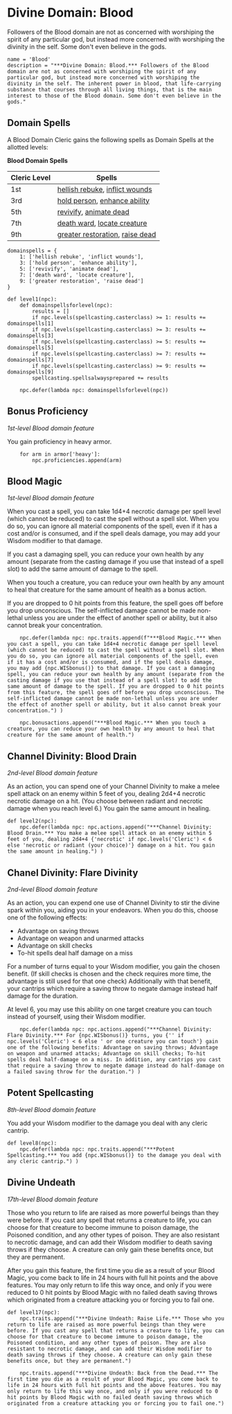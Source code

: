 # Divine Domain: Blood
Followers of the Blood domain are not as concerned with worshiping the spirit of any particular god, but instead more concerned with worshiping the divinity in the self. Some don't even believe in the gods. 

```
name = 'Blood'
description = "***Divine Domain: Blood.*** Followers of the Blood domain are not as concerned with worshiping the spirit of any particular god, but instead more concerned with worshiping the divinity in the self. The inherent power in blood, that life-carrying substance that courses through all living things, that is the main interest to those of the Blood domain. Some don't even believe in the gods."
```

## Domain Spells
A Blood Domain Cleric gains the following spells as Domain Spells at the allotted levels:

**Blood Domain Spells**

Cleric Level | Spells
------------ | ------
1st	 | [hellish rebuke](../../Magic/Spells/hellish-rebuke.md), [inflict wounds](../../Magic/Spells/inflict-wounds.md)
3rd	 | [hold person](../../Magic/Spells/hold-person.md), [enhance ability](../../Magic/Spells/enhance-ability.md)
5th	 | [revivify](../../Magic/Spells/revivify.md), [animate dead](../../Magic/Spells/animal-friendship.md)
7th	 | [death ward](../../Magic/Spells/death-ward.md), [locate creature](../../Magic/Spells/locate-creature.md)
9th	 | [greater restoration](../../Magic/Spells/greater-restoration.md), [raise dead](../../Magic/Spells/raise-dead.md)

```
domainspells = {
    1: ['hellish rebuke', 'inflict wounds'],
    3: ['hold person', 'enhance ability'],
    5: ['revivify', 'animate dead'],
    7: ['death ward', 'locate creature'],
    9: ['greater restoration', 'raise dead']
}

def level1(npc):
    def domainspellsforlevel(npc):
        results = []
        if npc.levels(spellcasting.casterclass) >= 1: results += domainspells[1]
        if npc.levels(spellcasting.casterclass) >= 3: results += domainspells[3]
        if npc.levels(spellcasting.casterclass) >= 5: results += domainspells[5]
        if npc.levels(spellcasting.casterclass) >= 7: results += domainspells[7]
        if npc.levels(spellcasting.casterclass) >= 9: results += domainspells[9]
        spellcasting.spellsalwaysprepared += results

    npc.defer(lambda npc: domainspellsforlevel(npc))
```


## Bonus Proficiency
*1st-level Blood domain feature*

You gain proficiency in heavy armor.

```
    for arm in armor['heavy']:
        npc.proficiencies.append(arm)
```

## Blood Magic
*1st-level Blood domain feature*

When you cast a spell, you can take 1d4+4 necrotic damage per spell level (which cannot be reduced) to cast the spell without a spell slot. When you do so, you can ignore all material components of the spell, even if it has a cost and/or is consumed, and if the spell deals damage, you may add your Wisdom modifier to that damage. 

If you cast a damaging spell, you can reduce your own health by any amount (separate from the casting damage if you use that instead of a spell slot) to add the same amount of damage to the spell. 

When you touch a creature, you can reduce your own health by any amount to heal that creature for the same amount of health as a bonus action.

If you are dropped to 0 hit points from this feature, the spell goes off before you drop unconscious. The self-inflicted damage cannot be made non-lethal unless you are under the effect of another spell or ability, but it also cannot break your concentration.

```
    npc.defer(lambda npc: npc.traits.append(f"***Blood Magic.*** When you cast a spell, you can take 1d4+4 necrotic damage per spell level (which cannot be reduced) to cast the spell without a spell slot. When you do so, you can ignore all material components of the spell, even if it has a cost and/or is consumed, and if the spell deals damage, you may add {npc.WISbonus()} to that damage. If you cast a damaging spell, you can reduce your own health by any amount (separate from the casting damage if you use that instead of a spell slot) to add the same amount of damage to the spell. If you are dropped to 0 hit points from this feature, the spell goes off before you drop unconscious. The self-inflicted damage cannot be made non-lethal unless you are under the effect of another spell or ability, but it also cannot break your concentration.") )

    npc.bonusactions.append("***Blood Magic.*** When you touch a creature, you can reduce your own health by any amount to heal that creature for the same amount of health.")
```

## Channel Divinity: Blood Drain
*2nd-level Blood domain feature*

As an action, you can spend one of your Channel Divinity to make a melee spell attack on an enemy within 5 feet of you, dealing 2d4+4 necrotic necrotic damage on a hit. (You choose between radiant and necrotic damage when you reach level 6.) You gain the same amount in healing.

```
def level2(npc):
    npc.defer(lambda npc: npc.actions.append("***Channel Divinity: Blood Drain.*** You make a melee spell attack on an enemy within 5 feet of you, dealing 2d4+4 {'necrotic' if npc.levels('Cleric') < 6 else 'necrotic or radiant (your choice)'} damage on a hit. You gain the same amount in healing.") )
```

## Chanel Divinity: Flare Divinity
*2nd-level Blood domain feature*

As an action, you can expend one use of Channel Divinity to stir the divine spark within you, aiding you in your endeavors. When you do this, choose one of the following effects:

* Advantage on saving throws
* Advantage on weapon and unarmed attacks
* Advantage on skill checks
* To-hit spells deal half damage on a miss

For a number of turns equal to your Wisdom modifier, you gain the chosen benefit. (If skill checks is chosen and the check requires more time, the advantage is still used for that one check) Additionally with that benefit, your cantrips which require a saving throw to negate damage instead half damage for the duration.

At level 6, you may use this ability on one target creature you can touch instead of yourself, using their Wisdom modifier.

```
    npc.defer(lambda npc: npc.actions.append("***Channel Divinity: Flare Divinity.*** For {npc.WISbonus()} turns, you {'' if npc.levels('Cleric') < 6 else ' or one creature you can touch'} gain one of the following benefits: Advantage on saving throws; Advantage on weapon and unarmed attacks; Advantage on skill checks; To-hit spells deal half-damage on a miss. In addition, any cantrips you cast that require a saving throw to negate damage instead do half-damage on a failed saving throw for the duration.") )
```

## Potent Spellcasting
*8th-level Blood domain feature*

You add your Wisdom modifier to the damage you deal with any cleric cantrip.

```
def level8(npc):
    npc.defer(lambda npc: npc.traits.append("***Potent Spellcasting.*** You add {npc.WISbonus()} to the damage you deal with any cleric cantrip.") )
```

## Divine Undeath
*17th-level Blood domain feature*

Those who you return to life are raised as more powerful beings than they were before. If you cast any spell that returns a creature to life, you can choose for that creature to become immune to poison damage, the Poisoned condition, and any other types of poison. They are also resistant to necrotic damage, and can add their Wisdom modifier to death saving throws if they choose. A creature can only gain these benefits once, but they are permanent. 

After you gain this feature, the first time you die as a result of your Blood Magic, you come back to life in 24 hours with full hit points and the above features. You may only return to life this way once, and only if you were reduced to 0 hit points by Blood Magic with no failed death saving throws which originated from a creature attacking you or forcing you to fail one.

```
def level17(npc):
    npc.traits.append("***Divine Undeath: Raise Life.*** Those who you return to life are raised as more powerful beings than they were before. If you cast any spell that returns a creature to life, you can choose for that creature to become immune to poison damage, the Poisoned condition, and any other types of poison. They are also resistant to necrotic damage, and can add their Wisdom modifier to death saving throws if they choose. A creature can only gain these benefits once, but they are permanent.")

    npc.traits.append("***Divine Undeath: Back from the Dead.*** The first time you die as a result of your Blood Magic, you come back to life in 24 hours with full hit points and the above features. You may only return to life this way once, and only if you were reduced to 0 hit points by Blood Magic with no failed death saving throws which originated from a creature attacking you or forcing you to fail one.")
```
